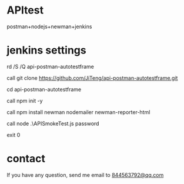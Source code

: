 # APItest
postman+nodejs+newman+jenkins
# jenkins settings
rd /S /Q api-postman-autotestframe

call git clone https://github.com/JiTeng/api-postman-autotestframe.git

cd api-postman-autotestframe

call npm init -y

call npm install newman nodemailer newman-reporter-html

call node .\APISmokeTest.js password

exit 0
# contact
If you have any question, send me email to 844563792@qq.com

